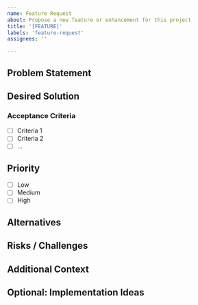 ```yaml
---
name: Feature Request
about: Propose a new feature or enhancement for this project
title: '[FEATURE]'
labels: 'feature-request'
assignees: ''

---
```


<!-- 
Before submitting a feature request, please do a quick search to see if someone else has already requested the same feature. 
-->

## Problem Statement

<!-- A clear and concise description of what the problem is. Ex: I'm always frustrated when [...] -->

## Desired Solution

<!-- A clear and concise description of what you want to happen. -->

### Acceptance Criteria

<!-- List the criteria that would denote that the feature request has been successfully implemented. -->

- [ ] Criteria 1
- [ ] Criteria 2
- [ ] ...

## Priority

<!-- How urgently does this feature need to be implemented? -->

- [ ] Low
- [ ] Medium
- [ ] High

## Alternatives

<!-- A clear and concise description of any alternative solutions or features you've considered. -->

## Risks / Challenges

<!-- Any potential risks or challenges that could come with the implementation of this feature. -->

## Additional Context

<!-- Add any other context or screenshots about the feature request here. -->

## Optional: Implementation Ideas

<!-- If you have ideas on how this could be implemented, please share! -->
